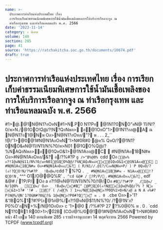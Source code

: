 ```yaml
---
name: >-
  ประกาศการท่าเรือแห่งประเทศไทย เรื่อง
  การเรียกเก็บค่าธรรมเนียมพิเศษการใช้น้ำมันเชื้อเพลิงของการให้บริการเรือลากจูง ณ
  ท่าเรือกรุงเทพ และท่าเรือแหลมฉบัง พ.ศ. 2566
date: '2023-11-14'
category: ง พิเศษ
volume: 140
section: 285
page: 41
source: 'https://ratchakitcha.soc.go.th/documents/10674.pdf'
draft: true
---
```


# ประกาศการท่าเรือแห่งประเทศไทย เรื่อง การเรียกเก็บค่าธรรมเนียมพิเศษการใช้น้ำมันเชื้อเพลิงของการให้บริการเรือลากจูง ณ ท่าเรือกรุงเทพ และท่าเรือแหลมฉบัง พ.ศ. 2566

#1>@.@1N@N1?อOหN#1>N.P0 N1?Pอ @1N1?0NO"คN@ 11/N!?0/พ>N./@1OO!Qํ@/?!N?QอNพล> อ@1OหO"1>@1N1?อล@A ณ N@N1?อ1@Nพ Oล>N@N1?อOหล/"? พ . . . 2_`` !@/'1>@0@1#N@N1AอOหN'1>N#0R#0 ํ@ห% QหO/?@1N1?0NO&คN@$11/N%?0/พ>N01 @1QO%Qํ@/?%NAQอNพล>อ@1QหO&1>@1N1Aอล@C %?Q% NพAPอQหO2อ คลOอ?&2"@%@1์'ัB&?% อ@0?0อํ@%@!@/ค/@/Q%Oอ b Oล>Oอ _a อ1>N&?0&@1#N@N1AอOหN'1>N#0R#0 /N@ O /0 @1QO#N@N1Aอ &1>@1 Oล>ค/@/2> /!N@ N พ . 0 . `cbb @Pออ!@/ค/@/Q%พ1>1@&??!> @1#N@N1AอOหN'1>N#0R#0 พ . 0 . `bgb @QหO ํ @N%>%@1 ? %?Q Oอ _ 0Nล>'1>@0@1#N@N1AอOหN'1>N#0R#0 N1APอ @1N1?0NO&คN@$11/N%?0/พ>N01 @1QO%Qํ@/?%NAQอNพล>อ@1QหO&1>@1N1Aอล@C  #N@N1Aอ1BN#พ Oล>#N@N1AอOหล/&? ล/?%#?P `g />"B%@0% `cdd Oอ ` ํ@ห% อ?!1@คN@$11/N%?0/พ>N01@1QO%Qํ@/?%NAQอNพล>อ@1QหO&1>@1N1Aอล@C  #N@N1Aอ1BN#พ Oล>#N@N1AอOหล/&? ( R/N1//.@1?/CลคN@Nพ>P/ ) P 0QหO/?(ล!?QO!N/?%#?P _ !Bล@ค/ `cdd ? %?Q ` . _ #N@N1Aอ1BN#พ - N1Aอล@C!?QO!N ` , ^^^ O1/O@@Q%R' ` , ^cd &@# / ?P/P/ ` . ` #N@N1AอOหล/&? ` , edf &@# / ?P/P/ Oอ a อ?!1@คN@$11/N%?0/พ>N01!@/Oอ ` 1?N01อ?P/P/R/N"@ a^ %@#? ค> a^ %@#? Oล>ห@N>% a^ %@#? O!NR/N"@ห%@P?P/P/ ค> ห%@P?P/P/ Oอ b @1#N@N1AอOหN'1>N#0R#0>#&#/%อ?!1@คN@$11/N%?0/!@/Oอ ` #B/?%#?P _ /1@ค/ _ N/1@0% _ 1@ค/ Oล> _ !Bล@ค/อ#B'ี @PQO(ล!N@อ1@ค@%Qํ@/?% ? Nล อ&1>1?# '!# . ํ@? ( /ห@% ) 1>ห/N@1@ค@Nล?P0Q%1>0>N/ล@ a N A อ%#?P(N@%/@N'1?0&N#?0&?& 1@ค@Nล?P0#?Q'ีอ'ี พ . 0 . `cbe Oล>>'1?&'1BQ%1?#?P(ล@1คํ@%/อ?!1@คN@$11/N%?0/ /?@1N'ล?P0%O'ลN>%/N@1Oอ0ล> c '1>@0  /?%#?P 27 ?%0@0% พ . 0 . `cdd N1?0R1 R00>1>/0์2B (COอํ@%/0@1@1#N@N1AอOหN'1>N#0R#0 หน้า 41 เลม 140 ตอนพิเศษ 285 ง ราชกิจจานุเบกษา 14 พฤศจิกายน 2566 Powered by TCPDF (www.tcpdf.org)
